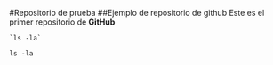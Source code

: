 #Repositorio de prueba 
##Ejemplo de repositorio de github
Este es el primer repositorio de **GitHub**

	`ls -la`
	
`ls -la`
